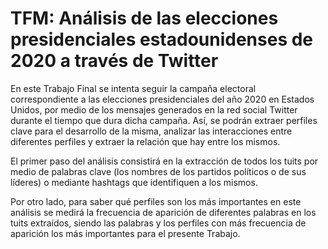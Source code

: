 # TFM: Análisis de las elecciones presidenciales estadounidenses de 2020 a través de Twitter

En este Trabajo Final se intenta seguir la campaña electoral correspondiente a las elecciones presidenciales del año 2020 en Estados Unidos, por medio de los mensajes generados en la red social Twitter durante el tiempo que dura dicha campaña. Así, se podrán extraer perfiles clave para el desarrollo de la misma, analizar las interacciones entre diferentes perfiles y extraer la relación que hay entre los mismos.

El primer paso del análisis consistirá en la extracción de todos los tuits por medio de palabras clave (los nombres de los partidos políticos o de sus líderes) o mediante hashtags que identifiquen a los mismos.

Por otro lado, para saber qué perfiles son los más importantes en este análisis se medirá la frecuencia de aparición de diferentes palabras en los tuits extraídos, siendo las palabras y los perfiles con más frecuencia de aparición los más importantes para el presente Trabajo.

